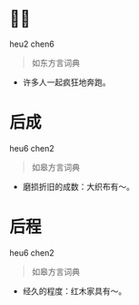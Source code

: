 # 𨂸阵
heu2 chen6
> 如东方言词典
- 许多人一起疯狂地奔跑。

# 后成
heu6 chen2
> 如皋方言词典
- 磨损折旧的成数：大织布有～。

# 后程
heu6 chen2
> 如皋方言词典
- 经久的程度：红木家具有～。
